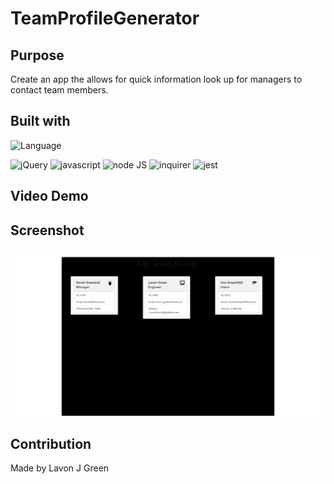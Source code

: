 # TeamProfileGenerator

## Purpose
Create an app the allows for quick information look up for managers to contact team members.

## Built with
![Language](https://img.shields.io/github/languages/top/LavonJGreen/TeamProfileGenerator)

![jQuery](https://img.shields.io/badge/-jQuery-brightgreen) ![javascript](https://img.shields.io/badge/-javascript-green) ![node JS](https://img.shields.io/badge/-nodeJS-yellowgreen) ![inquirer](https://img.shields.io/badge/-inquirer-yellow) ![jest](https://img.shields.io/badge/-jest-yellow)

## Video Demo


## Screenshot
![Alt text](/teamProfileExample.png)

## Contribution
Made by Lavon J Green